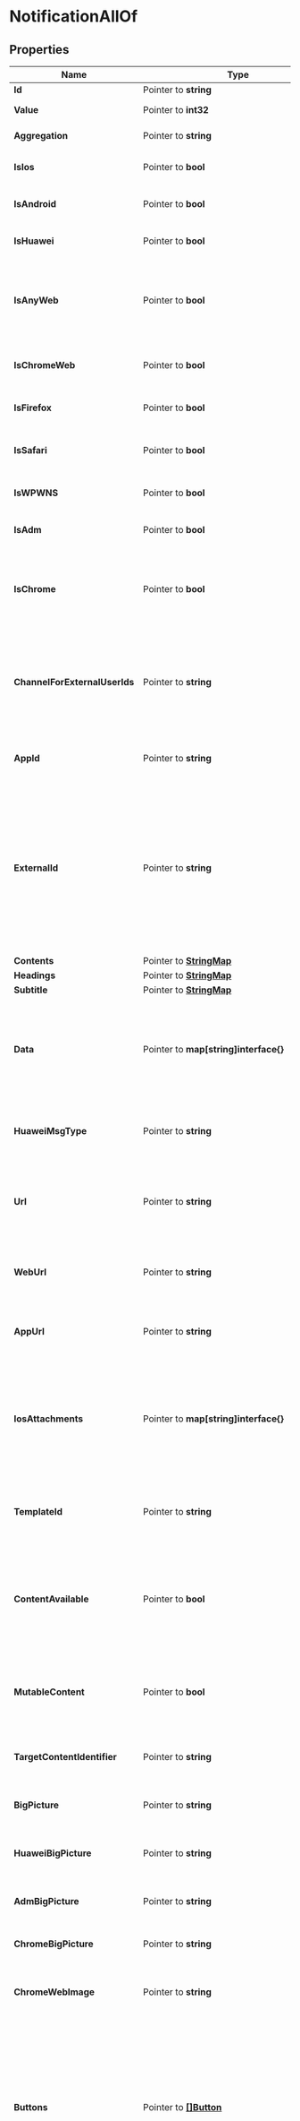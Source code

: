 # NotificationAllOf

## Properties

Name | Type | Description | Notes
------------ | ------------- | ------------- | -------------
**Id** | Pointer to **string** |  | [optional] 
**Value** | Pointer to **int32** |  | [optional] [readonly] 
**Aggregation** | Pointer to **string** |  | [optional] [readonly] 
**IsIos** | Pointer to **bool** | Indicates whether to send to all devices registered under your app&#39;s Apple iOS platform. | [optional] [default to true]
**IsAndroid** | Pointer to **bool** | Indicates whether to send to all devices registered under your app&#39;s Google Android platform. | [optional] 
**IsHuawei** | Pointer to **bool** | Indicates whether to send to all devices registered under your app&#39;s Huawei Android platform. | [optional] 
**IsAnyWeb** | Pointer to **bool** | Indicates whether to send to all subscribed web browser users, including Chrome, Firefox, and Safari. You may use this instead as a combined flag instead of separately enabling isChromeWeb, isFirefox, and isSafari, though the three options are equivalent to this one.  | [optional] 
**IsChromeWeb** | Pointer to **bool** | Indicates whether to send to all Google Chrome, Chrome on Android, and Mozilla Firefox users registered under your Chrome &amp; Firefox web push platform. | [optional] 
**IsFirefox** | Pointer to **bool** | Indicates whether to send to all Mozilla Firefox desktop users registered under your Firefox web push platform. | [optional] 
**IsSafari** | Pointer to **bool** | Does not support iOS Safari. Indicates whether to send to all Apple&#39;s Safari desktop users registered under your Safari web push platform. Read more iOS Safari | [optional] 
**IsWPWNS** | Pointer to **bool** | Indicates whether to send to all devices registered under your app&#39;s Windows platform. | [optional] 
**IsAdm** | Pointer to **bool** | Indicates whether to send to all devices registered under your app&#39;s Amazon Fire platform. | [optional] 
**IsChrome** | Pointer to **bool** | This flag is not used for web push Please see isChromeWeb for sending to web push users. This flag only applies to Google Chrome Apps &amp; Extensions. Indicates whether to send to all devices registered under your app&#39;s Google Chrome Apps &amp; Extension platform.  | [optional] 
**ChannelForExternalUserIds** | Pointer to **string** | Indicates if the message type when targeting with include_external_user_ids for cases where an email, sms, and/or push subscribers have the same external user id. Example: Use the string \&quot;push\&quot; to indicate you are sending a push notification or the string \&quot;email\&quot;for sending emails or \&quot;sms\&quot;for sending SMS.  | [optional] 
**AppId** | Pointer to **string** | Required: Your OneSignal Application ID, which can be found in Keys &amp; IDs. It is a UUID and looks similar to 8250eaf6-1a58-489e-b136-7c74a864b434.  | [optional] 
**ExternalId** | Pointer to **string** | Correlation and idempotency key. A request received with this parameter will first look for another notification with the same external_id. If one exists, a notification will not be sent, and result of the previous operation will instead be returned. Therefore, if you plan on using this feature, it&#39;s important to use a good source of randomness to generate the UUID passed here. This key is only idempotent for 30 days. After 30 days, the notification could be removed from our system and a notification with the same external_id will be sent again.   See Idempotent Notification Requests for more details writeOnly: true  | [optional] 
**Contents** | Pointer to [**StringMap**](StringMap.md) |  | [optional] 
**Headings** | Pointer to [**StringMap**](StringMap.md) |  | [optional] 
**Subtitle** | Pointer to [**StringMap**](StringMap.md) |  | [optional] 
**Data** | Pointer to **map[string]interface{}** | Channel: Push Notifications Platform: Huawei A custom map of data that is passed back to your app. Same as using Additional Data within the dashboard. Can use up to 2048 bytes of data. Example: {\&quot;abc\&quot;: 123, \&quot;foo\&quot;: \&quot;bar\&quot;, \&quot;event_performed\&quot;: true, \&quot;amount\&quot;: 12.1}  | [optional] 
**HuaweiMsgType** | Pointer to **string** | Channel: Push Notifications Platform: Huawei Use \&quot;data\&quot; or \&quot;message\&quot; depending on the type of notification you are sending. More details in Data &amp; Background Notifications.  | [optional] 
**Url** | Pointer to **string** | Channel: Push Notifications Platform: All The URL to open in the browser when a user clicks on the notification. Note: iOS needs https or updated NSAppTransportSecurity in plist This field supports inline substitutions. Omit if including web_url or app_url Example: https://onesignal.com  | [optional] 
**WebUrl** | Pointer to **string** | Channel: Push Notifications Platform: All Browsers Same as url but only sent to web push platforms. Including Chrome, Firefox, Safari, Opera, etc. Example: https://onesignal.com  | [optional] 
**AppUrl** | Pointer to **string** | Channel: Push Notifications Platform: All Browsers Same as url but only sent to web push platforms. Including iOS, Android, macOS, Windows, ChromeApps, etc. Example: https://onesignal.com  | [optional] 
**IosAttachments** | Pointer to **map[string]interface{}** | Channel: Push Notifications Platform: iOS 10+ Adds media attachments to notifications. Set as JSON object, key as a media id of your choice and the value as a valid local filename or URL. User must press and hold on the notification to view. Do not set mutable_content to download attachments. The OneSignal SDK does this automatically Example: {\&quot;id1\&quot;: \&quot;https://domain.com/image.jpg\&quot;}  | [optional] 
**TemplateId** | Pointer to **string** | Channel: Push Notifications Platform: All Use a template you setup on our dashboard. The template_id is the UUID found in the URL when viewing a template on our dashboard. Example: be4a8044-bbd6-11e4-a581-000c2940e62c  | [optional] 
**ContentAvailable** | Pointer to **bool** | Channel: Push Notifications Platform: iOS Sending true wakes your app from background to run custom native code (Apple interprets this as content-available&#x3D;1). Note: Not applicable if the app is in the \&quot;force-quit\&quot; state (i.e app was swiped away). Omit the contents field to prevent displaying a visible notification.  | [optional] 
**MutableContent** | Pointer to **bool** | Channel: Push Notifications Platform: iOS 10+ Always defaults to true and cannot be turned off. Allows tracking of notification receives and changing of the notification content in your app before it is displayed. Triggers didReceive(_:withContentHandler:) on your UNNotificationServiceExtension.  | [optional] 
**TargetContentIdentifier** | Pointer to **string** | Channel: Push Notifications Platform: iOS 13+ Use to target a specific experience in your App Clip, or to target your notification to a specific window in a multi-scene App.  | [optional] 
**BigPicture** | Pointer to **string** | Channel: Push Notifications Platform: Android Picture to display in the expanded view. Can be a drawable resource name or a URL.  | [optional] 
**HuaweiBigPicture** | Pointer to **string** | Channel: Push Notifications Platform: Huawei Picture to display in the expanded view. Can be a drawable resource name or a URL.  | [optional] 
**AdmBigPicture** | Pointer to **string** | Channel: Push Notifications Platform: Amazon Picture to display in the expanded view. Can be a drawable resource name or a URL.  | [optional] 
**ChromeBigPicture** | Pointer to **string** | Channel: Push Notifications Platform: ChromeApp Large picture to display below the notification text. Must be a local URL.  | [optional] 
**ChromeWebImage** | Pointer to **string** | Channel: Push Notifications Platform: Chrome 56+ Sets the web push notification&#39;s large image to be shown below the notification&#39;s title and text. Please see Web Push Notification Icons.  | [optional] 
**Buttons** | Pointer to [**[]Button**](Button.md) | Channel: Push Notifications Platform: iOS 8.0+, Android 4.1+, and derivatives like Amazon Buttons to add to the notification. Icon only works for Android. Buttons show in reverse order of array position i.e. Last item in array shows as first button on device. Example: [{\&quot;id\&quot;: \&quot;id2\&quot;, \&quot;text\&quot;: \&quot;second button\&quot;, \&quot;icon\&quot;: \&quot;ic_menu_share\&quot;}, {\&quot;id\&quot;: \&quot;id1\&quot;, \&quot;text\&quot;: \&quot;first button\&quot;, \&quot;icon\&quot;: \&quot;ic_menu_send\&quot;}]  | [optional] 
**WebButtons** | Pointer to [**[]Button**](Button.md) | Channel: Push Notifications Platform: Chrome 48+ Add action buttons to the notification. The id field is required. Example: [{\&quot;id\&quot;: \&quot;like-button\&quot;, \&quot;text\&quot;: \&quot;Like\&quot;, \&quot;icon\&quot;: \&quot;http://i.imgur.com/N8SN8ZS.png\&quot;, \&quot;url\&quot;: \&quot;https://yoursite.com\&quot;}, {\&quot;id\&quot;: \&quot;read-more-button\&quot;, \&quot;text\&quot;: \&quot;Read more\&quot;, \&quot;icon\&quot;: \&quot;http://i.imgur.com/MIxJp1L.png\&quot;, \&quot;url\&quot;: \&quot;https://yoursite.com\&quot;}]  | [optional] 
**IosCategory** | Pointer to **string** | Channel: Push Notifications Platform: iOS Category APS payload, use with registerUserNotificationSettings:categories in your Objective-C / Swift code. Example: calendar category which contains actions like accept and decline iOS 10+ This will trigger your UNNotificationContentExtension whose ID matches this category.  | [optional] 
**AndroidChannelId** | Pointer to **string** | Channel: Push Notifications Platform: Android The Android Oreo Notification Category to send the notification under. See the Category documentation on creating one and getting it&#39;s id.  | [optional] 
**HuaweiChannelId** | Pointer to **string** | Channel: Push Notifications Platform: Huawei The Android Oreo Notification Category to send the notification under. See the Category documentation on creating one and getting it&#39;s id.  | [optional] 
**ExistingAndroidChannelId** | Pointer to **string** | Channel: Push Notifications Platform: Android Use this if you have client side Android Oreo Channels you have already defined in your app with code.  | [optional] 
**HuaweiExistingChannelId** | Pointer to **string** | Channel: Push Notifications Platform: Huawei Use this if you have client side Android Oreo Channels you have already defined in your app with code.  | [optional] 
**AndroidBackgroundLayout** | Pointer to [**NotificationAllOfAndroidBackgroundLayout**](NotificationAllOfAndroidBackgroundLayout.md) |  | [optional] 
**SmallIcon** | Pointer to **string** | Channel: Push Notifications Platform: Android Icon shown in the status bar and on the top left of the notification. If not set a bell icon will be used or ic_stat_onesignal_default if you have set this resource name. See: How to create small icons  | [optional] 
**HuaweiSmallIcon** | Pointer to **string** | Channel: Push Notifications Platform: Huawei Icon shown in the status bar and on the top left of the notification. Use an Android resource path (E.g. /drawable/small_icon). Defaults to your app icon if not set.  | [optional] 
**LargeIcon** | Pointer to **string** | Channel: Push Notifications Platform: Android Can be a drawable resource name or a URL. See: How to create large icons  | [optional] 
**HuaweiLargeIcon** | Pointer to **string** | Channel: Push Notifications Platform: Huawei Can be a drawable resource name or a URL. See: How to create large icons  | [optional] 
**AdmSmallIcon** | Pointer to **string** | Channel: Push Notifications Platform: Amazon If not set a bell icon will be used or ic_stat_onesignal_default if you have set this resource name. See: How to create small icons  | [optional] 
**AdmLargeIcon** | Pointer to **string** | Channel: Push Notifications Platform: Amazon If blank the small_icon is used. Can be a drawable resource name or a URL. See: How to create large icons  | [optional] 
**ChromeWebIcon** | Pointer to **string** | Channel: Push Notifications Platform: Chrome Sets the web push notification&#39;s icon. An image URL linking to a valid image. Common image types are supported; GIF will not animate. We recommend 256x256 (at least 80x80) to display well on high DPI devices. Firefox will also use this icon, unless you specify firefox_icon.  | [optional] 
**ChromeWebBadge** | Pointer to **string** | Channel: Push Notifications Platform: Chrome Sets the web push notification icon for Android devices in the notification shade. Please see Web Push Notification Badge.  | [optional] 
**FirefoxIcon** | Pointer to **string** | Channel: Push Notifications Platform: Firefox Not recommended Few people need to set Firefox-specific icons. We recommend setting chrome_web_icon instead, which Firefox will also use. Sets the web push notification&#39;s icon for Firefox. An image URL linking to a valid image. Common image types are supported; GIF will not animate. We recommend 256x256 (at least 80x80) to display well on high DPI devices.  | [optional] 
**ChromeIcon** | Pointer to **string** | Channel: Push Notifications Platform: ChromeApp This flag is not used for web push For web push, please see chrome_web_icon instead. The local URL to an icon to use. If blank, the app icon will be used.  | [optional] 
**IosSound** | Pointer to **string** | Channel: Push Notifications Platform: iOS Sound file that is included in your app to play instead of the default device notification sound. Pass nil to disable vibration and sound for the notification. Example: \&quot;notification.wav\&quot;  | [optional] 
**AndroidSound** | Pointer to **string** | Channel: Push Notifications Platform: Android &amp;#9888;&amp;#65039;Deprecated, this field doesn&#39;t work on Android 8 (Oreo) and newer devices! Please use Notification Categories / Channels noted above instead to support ALL versions of Android. Sound file that is included in your app to play instead of the default device notification sound. Pass nil to disable sound for the notification. NOTE: Leave off file extension for Android. Example: \&quot;notification\&quot;  | [optional] 
**HuaweiSound** | Pointer to **string** | Channel: Push Notifications Platform: Huawei &amp;#9888;&amp;#65039;Deprecated, this field ONLY works on EMUI 5 (Android 7 based) and older devices. Please also set Notification Categories / Channels noted above to support EMUI 8 (Android 8 based) devices. Sound file that is included in your app to play instead of the default device notification sound. NOTE: Leave off file extension for and include the full path.  Example: \&quot;/res/raw/notification\&quot;  | [optional] 
**AdmSound** | Pointer to **string** | Channel: Push Notifications Platform: Amazon &amp;#9888;&amp;#65039;Deprecated, this field doesn&#39;t work on Android 8 (Oreo) and newer devices! Please use Notification Categories / Channels noted above instead to support ALL versions of Android. Sound file that is included in your app to play instead of the default device notification sound. Pass nil to disable sound for the notification. NOTE: Leave off file extension for Android. Example: \&quot;notification\&quot;  | [optional] 
**WpWnsSound** | Pointer to **string** | Channel: Push Notifications Platform: Windows Sound file that is included in your app to play instead of the default device notification sound. Example: \&quot;notification.wav\&quot;  | [optional] 
**AndroidLedColor** | Pointer to **string** | Channel: Push Notifications Platform: Android &amp;#9888;&amp;#65039;Deprecated, this field doesn&#39;t work on Android 8 (Oreo) and newer devices! Please use Notification Categories / Channels noted above instead to support ALL versions of Android. Sets the devices LED notification light if the device has one. ARGB Hex format. Example(Blue): \&quot;FF0000FF\&quot;  | [optional] 
**HuaweiLedColor** | Pointer to **string** | Channel: Push Notifications Platform: Huawei &amp;#9888;&amp;#65039;Deprecated, this field ONLY works on EMUI 5 (Android 7 based) and older devices. Please also set Notification Categories / Channels noted above to support EMUI 8 (Android 8 based) devices. Sets the devices LED notification light if the device has one. RGB Hex format. Example(Blue): \&quot;0000FF\&quot;  | [optional] 
**AndroidAccentColor** | Pointer to **string** | Channel: Push Notifications Platform: Android Sets the background color of the notification circle to the left of the notification text. Only applies to apps targeting Android API level 21+ on Android 5.0+ devices. Example(Red): \&quot;FFFF0000\&quot;  | [optional] 
**HuaweiAccentColor** | Pointer to **string** | Channel: Push Notifications Platform: Huawei Accent Color used on Action Buttons and Group overflow count. Uses RGB Hex value (E.g. #9900FF). Defaults to device&#39;s theme color if not set.  | [optional] 
**AndroidVisibility** | Pointer to **int32** | Channel: Push Notifications Platform: Android 5.0_ &amp;#9888;&amp;#65039;Deprecated, this field doesn&#39;t work on Android 8 (Oreo) and newer devices! Please use Notification Categories / Channels noted above instead to support ALL versions of Android. 1 &#x3D; Public (default) (Shows the full message on the lock screen unless the user has disabled all notifications from showing on the lock screen. Please consider the user and mark private if the contents are.) 0 &#x3D; Private (Hides message contents on lock screen if the user set \&quot;Hide sensitive notification content\&quot; in the system settings) -1 &#x3D; Secret (Notification does not show on the lock screen at all)  | [optional] 
**HuaweiVisibility** | Pointer to **int32** | Channel: Push Notifications Platform: Huawei &amp;#9888;&amp;#65039;Deprecated, this field ONLY works on EMUI 5 (Android 7 based) and older devices. Please also set Notification Categories / Channels noted above to support EMUI 8 (Android 8 based) devices. 1 &#x3D; Public (default) (Shows the full message on the lock screen unless the user has disabled all notifications from showing on the lock screen. Please consider the user and mark private if the contents are.) 0 &#x3D; Private (Hides message contents on lock screen if the user set \&quot;Hide sensitive notification content\&quot; in the system settings) -1 &#x3D; Secret (Notification does not show on the lock screen at all)  | [optional] 
**IosBadgeType** | Pointer to **string** | Channel: Push Notifications Platform: iOS Describes whether to set or increase/decrease your app&#39;s iOS badge count by the ios_badgeCount specified count. Can specify None, SetTo, or Increase. &#x60;None&#x60; leaves the count unaffected. &#x60;SetTo&#x60; directly sets the badge count to the number specified in ios_badgeCount. &#x60;Increase&#x60; adds the number specified in ios_badgeCount to the total. Use a negative number to decrease the badge count.  | [optional] 
**IosBadgeCount** | Pointer to **int32** | Channel: Push Notifications Platform: iOS Used with ios_badgeType, describes the value to set or amount to increase/decrease your app&#39;s iOS badge count by. You can use a negative number to decrease the badge count when used with an ios_badgeType of Increase.  | [optional] 
**CollapseId** | Pointer to **string** | Channel: Push Notifications Platform: iOS 10+, Android Only one notification with the same id will be shown on the device. Use the same id to update an existing notification instead of showing a new one. Limit of 64 characters.  | [optional] 
**WebPushTopic** | Pointer to **string** | Channel: Push Notifications Platform: All Browsers Display multiple notifications at once with different topics.  | [optional] 
**ApnsAlert** | Pointer to **map[string]interface{}** | Channel: Push Notifications Platform: iOS 10+ iOS can localize push notification messages on the client using special parameters such as loc-key. When using the Create Notification endpoint, you must include these parameters inside of a field called apns_alert. Please see Apple&#39;s guide on localizing push notifications to learn more.  | [optional] 
**SendAfter** | Pointer to **string** | Channel: All Schedule notification for future delivery. API defaults to UTC -1100 Examples: All examples are the exact same date &amp; time. \&quot;Thu Sep 24 2015 14:00:00 GMT-0700 (PDT)\&quot; \&quot;September 24th 2015, 2:00:00 pm UTC-07:00\&quot; \&quot;2015-09-24 14:00:00 GMT-0700\&quot; \&quot;Sept 24 2015 14:00:00 GMT-0700\&quot; \&quot;Thu Sep 24 2015 14:00:00 GMT-0700 (Pacific Daylight Time)\&quot; Note: SMS currently only supports send_after parameter.  | [optional] 
**DelayedOption** | Pointer to **string** | Channel: All Possible values are: timezone (Deliver at a specific time-of-day in each users own timezone) last-active Same as Intelligent Delivery . (Deliver at the same time of day as each user last used your app). If send_after is used, this takes effect after the send_after time has elapsed.  | [optional] 
**DeliveryTimeOfDay** | Pointer to **string** | Channel: All Use with delayed_option&#x3D;timezone. Examples: \&quot;9:00AM\&quot; \&quot;21:45\&quot; \&quot;9:45:30\&quot;  | [optional] 
**Ttl** | Pointer to **int32** | Channel: Push Notifications Platform: iOS, Android, Chrome, Firefox, Safari, ChromeWeb Time To Live - In seconds. The notification will be expired if the device does not come back online within this time. The default is 259,200 seconds (3 days). Max value to set is 2419200 seconds (28 days).  | [optional] 
**Priority** | Pointer to **int32** | Channel: Push Notifications Platform: Android, Chrome, ChromeWeb Delivery priority through the push server (example GCM/FCM). Pass 10 for high priority or any other integer for normal priority. Defaults to normal priority for Android and high for iOS. For Android 6.0+ devices setting priority to high will wake the device out of doze mode.  | [optional] 
**ApnsPushTypeOverride** | Pointer to **string** | Channel: Push Notifications Platform: iOS valid values: voip Set the value to voip for sending VoIP Notifications This field maps to the APNS header apns-push-type. Note: alert and background are automatically set by OneSignal  | [optional] 
**ThrottleRatePerMinute** | Pointer to **string** | Channel: All Apps with throttling enabled:   - the parameter value will be used to override the default application throttling value set from the dashboard settings.   - parameter value 0 indicates not to apply throttling to the notification.   - if the parameter is not passed then the default app throttling value will be applied to the notification. Apps with throttling disabled:   - this parameter can be used to throttle delivery for the notification even though throttling is not enabled at the application level. Refer to throttling for more details.  | [optional] 
**AndroidGroup** | Pointer to **string** | Channel: Push Notifications Platform: Android Notifications with the same group will be stacked together using Android&#39;s Notification Grouping feature.  | [optional] 
**AndroidGroupMessage** | Pointer to **string** | Channel: Push Notifications Platform: Android Note: This only works for Android 6 and older. Android 7+ allows full expansion of all message. Summary message to display when 2+ notifications are stacked together. Default is \&quot;# new messages\&quot;. Include $[notif_count] in your message and it will be replaced with the current number. Languages - The value of each key is the message that will be sent to users for that language. \&quot;en\&quot; (English) is required. The key of each hash is either a a 2 character language code or one of zh-Hans/zh-Hant for Simplified or Traditional Chinese. Read more: supported languages. Example: {\&quot;en\&quot;: \&quot;You have $[notif_count] new messages\&quot;}  | [optional] 
**AdmGroup** | Pointer to **string** | Channel: Push Notifications Platform: Amazon Notifications with the same group will be stacked together using Android&#39;s Notification Grouping feature.  | [optional] 
**AdmGroupMessage** | Pointer to **map[string]interface{}** | Channel: Push Notifications Platform: Amazon Summary message to display when 2+ notifications are stacked together. Default is \&quot;# new messages\&quot;. Include $[notif_count] in your message and it will be replaced with the current number. \&quot;en\&quot; (English) is required. The key of each hash is either a a 2 character language code or one of zh-Hans/zh-Hant for Simplified or Traditional Chinese. The value of each key is the message that will be sent to users for that language. Example: {\&quot;en\&quot;: \&quot;You have $[notif_count] new messages\&quot;}  | [optional] 
**ThreadId** | Pointer to **string** | Channel: Push Notifications Platform: iOS 12+ This parameter is supported in iOS 12 and above. It allows you to group related notifications together. If two notifications have the same thread-id, they will both be added to the same group.  | [optional] 
**SummaryArg** | Pointer to **string** | Channel: Push Notifications Platform: iOS 12+ When using thread_id to create grouped notifications in iOS 12+, you can also control the summary. For example, a grouped notification can say \&quot;12 more notifications from John Doe\&quot;. The summary_arg lets you set the name of the person/thing the notifications are coming from, and will show up as \&quot;X more notifications from summary_arg\&quot;  | [optional] 
**SummaryArgCount** | Pointer to **int32** | Channel: Push Notifications Platform: iOS 12+ When using thread_id, you can also control the count of the number of notifications in the group. For example, if the group already has 12 notifications, and you send a new notification with summary_arg_count &#x3D; 2, the new total will be 14 and the summary will be \&quot;14 more notifications from summary_arg\&quot;  | [optional] 
**EmailSubject** | Pointer to **string** | Channel: Email Required.  The subject of the email.  | [optional] 
**EmailBody** | Pointer to **string** | Channel: Email Required unless template_id is set. HTML suported The body of the email you wish to send. Typically, customers include their own HTML templates here. Must include [unsubscribe_url] in an &lt;a&gt; tag somewhere in the email. Note: any malformed HTML content will be sent to users. Please double-check your HTML is valid.  | [optional] 
**EmailFromName** | Pointer to **string** | Channel: Email The name the email is from. If not specified, will default to \&quot;from name\&quot; set in the OneSignal Dashboard Email Settings.  | [optional] 
**EmailFromAddress** | Pointer to **string** | Channel: Email The email address the email is from. If not specified, will default to \&quot;from email\&quot; set in the OneSignal Dashboard Email Settings.  | [optional] 
**SmsFrom** | Pointer to **string** | Channel: SMS Phone Number used to send SMS. Should be a registered Twilio phone number in E.164 format.  | [optional] 
**SmsMediaUrls** | Pointer to **[]string** | Channel: SMS URLs for the media files to be attached to the SMS content. Limit: 10 media urls with a total max. size of 5MBs.  | [optional] 

## Methods

### NewNotificationAllOf

`func NewNotificationAllOf() *NotificationAllOf`

NewNotificationAllOf instantiates a new NotificationAllOf object
This constructor will assign default values to properties that have it defined,
and makes sure properties required by API are set, but the set of arguments
will change when the set of required properties is changed

### NewNotificationAllOfWithDefaults

`func NewNotificationAllOfWithDefaults() *NotificationAllOf`

NewNotificationAllOfWithDefaults instantiates a new NotificationAllOf object
This constructor will only assign default values to properties that have it defined,
but it doesn't guarantee that properties required by API are set

### GetId

`func (o *NotificationAllOf) GetId() string`

GetId returns the Id field if non-nil, zero value otherwise.

### GetIdOk

`func (o *NotificationAllOf) GetIdOk() (*string, bool)`

GetIdOk returns a tuple with the Id field if it's non-nil, zero value otherwise
and a boolean to check if the value has been set.

### SetId

`func (o *NotificationAllOf) SetId(v string)`

SetId sets Id field to given value.

### HasId

`func (o *NotificationAllOf) HasId() bool`

HasId returns a boolean if a field has been set.

### GetValue

`func (o *NotificationAllOf) GetValue() int32`

GetValue returns the Value field if non-nil, zero value otherwise.

### GetValueOk

`func (o *NotificationAllOf) GetValueOk() (*int32, bool)`

GetValueOk returns a tuple with the Value field if it's non-nil, zero value otherwise
and a boolean to check if the value has been set.

### SetValue

`func (o *NotificationAllOf) SetValue(v int32)`

SetValue sets Value field to given value.

### HasValue

`func (o *NotificationAllOf) HasValue() bool`

HasValue returns a boolean if a field has been set.

### GetAggregation

`func (o *NotificationAllOf) GetAggregation() string`

GetAggregation returns the Aggregation field if non-nil, zero value otherwise.

### GetAggregationOk

`func (o *NotificationAllOf) GetAggregationOk() (*string, bool)`

GetAggregationOk returns a tuple with the Aggregation field if it's non-nil, zero value otherwise
and a boolean to check if the value has been set.

### SetAggregation

`func (o *NotificationAllOf) SetAggregation(v string)`

SetAggregation sets Aggregation field to given value.

### HasAggregation

`func (o *NotificationAllOf) HasAggregation() bool`

HasAggregation returns a boolean if a field has been set.

### GetIsIos

`func (o *NotificationAllOf) GetIsIos() bool`

GetIsIos returns the IsIos field if non-nil, zero value otherwise.

### GetIsIosOk

`func (o *NotificationAllOf) GetIsIosOk() (*bool, bool)`

GetIsIosOk returns a tuple with the IsIos field if it's non-nil, zero value otherwise
and a boolean to check if the value has been set.

### SetIsIos

`func (o *NotificationAllOf) SetIsIos(v bool)`

SetIsIos sets IsIos field to given value.

### HasIsIos

`func (o *NotificationAllOf) HasIsIos() bool`

HasIsIos returns a boolean if a field has been set.

### GetIsAndroid

`func (o *NotificationAllOf) GetIsAndroid() bool`

GetIsAndroid returns the IsAndroid field if non-nil, zero value otherwise.

### GetIsAndroidOk

`func (o *NotificationAllOf) GetIsAndroidOk() (*bool, bool)`

GetIsAndroidOk returns a tuple with the IsAndroid field if it's non-nil, zero value otherwise
and a boolean to check if the value has been set.

### SetIsAndroid

`func (o *NotificationAllOf) SetIsAndroid(v bool)`

SetIsAndroid sets IsAndroid field to given value.

### HasIsAndroid

`func (o *NotificationAllOf) HasIsAndroid() bool`

HasIsAndroid returns a boolean if a field has been set.

### GetIsHuawei

`func (o *NotificationAllOf) GetIsHuawei() bool`

GetIsHuawei returns the IsHuawei field if non-nil, zero value otherwise.

### GetIsHuaweiOk

`func (o *NotificationAllOf) GetIsHuaweiOk() (*bool, bool)`

GetIsHuaweiOk returns a tuple with the IsHuawei field if it's non-nil, zero value otherwise
and a boolean to check if the value has been set.

### SetIsHuawei

`func (o *NotificationAllOf) SetIsHuawei(v bool)`

SetIsHuawei sets IsHuawei field to given value.

### HasIsHuawei

`func (o *NotificationAllOf) HasIsHuawei() bool`

HasIsHuawei returns a boolean if a field has been set.

### GetIsAnyWeb

`func (o *NotificationAllOf) GetIsAnyWeb() bool`

GetIsAnyWeb returns the IsAnyWeb field if non-nil, zero value otherwise.

### GetIsAnyWebOk

`func (o *NotificationAllOf) GetIsAnyWebOk() (*bool, bool)`

GetIsAnyWebOk returns a tuple with the IsAnyWeb field if it's non-nil, zero value otherwise
and a boolean to check if the value has been set.

### SetIsAnyWeb

`func (o *NotificationAllOf) SetIsAnyWeb(v bool)`

SetIsAnyWeb sets IsAnyWeb field to given value.

### HasIsAnyWeb

`func (o *NotificationAllOf) HasIsAnyWeb() bool`

HasIsAnyWeb returns a boolean if a field has been set.

### GetIsChromeWeb

`func (o *NotificationAllOf) GetIsChromeWeb() bool`

GetIsChromeWeb returns the IsChromeWeb field if non-nil, zero value otherwise.

### GetIsChromeWebOk

`func (o *NotificationAllOf) GetIsChromeWebOk() (*bool, bool)`

GetIsChromeWebOk returns a tuple with the IsChromeWeb field if it's non-nil, zero value otherwise
and a boolean to check if the value has been set.

### SetIsChromeWeb

`func (o *NotificationAllOf) SetIsChromeWeb(v bool)`

SetIsChromeWeb sets IsChromeWeb field to given value.

### HasIsChromeWeb

`func (o *NotificationAllOf) HasIsChromeWeb() bool`

HasIsChromeWeb returns a boolean if a field has been set.

### GetIsFirefox

`func (o *NotificationAllOf) GetIsFirefox() bool`

GetIsFirefox returns the IsFirefox field if non-nil, zero value otherwise.

### GetIsFirefoxOk

`func (o *NotificationAllOf) GetIsFirefoxOk() (*bool, bool)`

GetIsFirefoxOk returns a tuple with the IsFirefox field if it's non-nil, zero value otherwise
and a boolean to check if the value has been set.

### SetIsFirefox

`func (o *NotificationAllOf) SetIsFirefox(v bool)`

SetIsFirefox sets IsFirefox field to given value.

### HasIsFirefox

`func (o *NotificationAllOf) HasIsFirefox() bool`

HasIsFirefox returns a boolean if a field has been set.

### GetIsSafari

`func (o *NotificationAllOf) GetIsSafari() bool`

GetIsSafari returns the IsSafari field if non-nil, zero value otherwise.

### GetIsSafariOk

`func (o *NotificationAllOf) GetIsSafariOk() (*bool, bool)`

GetIsSafariOk returns a tuple with the IsSafari field if it's non-nil, zero value otherwise
and a boolean to check if the value has been set.

### SetIsSafari

`func (o *NotificationAllOf) SetIsSafari(v bool)`

SetIsSafari sets IsSafari field to given value.

### HasIsSafari

`func (o *NotificationAllOf) HasIsSafari() bool`

HasIsSafari returns a boolean if a field has been set.

### GetIsWPWNS

`func (o *NotificationAllOf) GetIsWPWNS() bool`

GetIsWPWNS returns the IsWPWNS field if non-nil, zero value otherwise.

### GetIsWPWNSOk

`func (o *NotificationAllOf) GetIsWPWNSOk() (*bool, bool)`

GetIsWPWNSOk returns a tuple with the IsWPWNS field if it's non-nil, zero value otherwise
and a boolean to check if the value has been set.

### SetIsWPWNS

`func (o *NotificationAllOf) SetIsWPWNS(v bool)`

SetIsWPWNS sets IsWPWNS field to given value.

### HasIsWPWNS

`func (o *NotificationAllOf) HasIsWPWNS() bool`

HasIsWPWNS returns a boolean if a field has been set.

### GetIsAdm

`func (o *NotificationAllOf) GetIsAdm() bool`

GetIsAdm returns the IsAdm field if non-nil, zero value otherwise.

### GetIsAdmOk

`func (o *NotificationAllOf) GetIsAdmOk() (*bool, bool)`

GetIsAdmOk returns a tuple with the IsAdm field if it's non-nil, zero value otherwise
and a boolean to check if the value has been set.

### SetIsAdm

`func (o *NotificationAllOf) SetIsAdm(v bool)`

SetIsAdm sets IsAdm field to given value.

### HasIsAdm

`func (o *NotificationAllOf) HasIsAdm() bool`

HasIsAdm returns a boolean if a field has been set.

### GetIsChrome

`func (o *NotificationAllOf) GetIsChrome() bool`

GetIsChrome returns the IsChrome field if non-nil, zero value otherwise.

### GetIsChromeOk

`func (o *NotificationAllOf) GetIsChromeOk() (*bool, bool)`

GetIsChromeOk returns a tuple with the IsChrome field if it's non-nil, zero value otherwise
and a boolean to check if the value has been set.

### SetIsChrome

`func (o *NotificationAllOf) SetIsChrome(v bool)`

SetIsChrome sets IsChrome field to given value.

### HasIsChrome

`func (o *NotificationAllOf) HasIsChrome() bool`

HasIsChrome returns a boolean if a field has been set.

### GetChannelForExternalUserIds

`func (o *NotificationAllOf) GetChannelForExternalUserIds() string`

GetChannelForExternalUserIds returns the ChannelForExternalUserIds field if non-nil, zero value otherwise.

### GetChannelForExternalUserIdsOk

`func (o *NotificationAllOf) GetChannelForExternalUserIdsOk() (*string, bool)`

GetChannelForExternalUserIdsOk returns a tuple with the ChannelForExternalUserIds field if it's non-nil, zero value otherwise
and a boolean to check if the value has been set.

### SetChannelForExternalUserIds

`func (o *NotificationAllOf) SetChannelForExternalUserIds(v string)`

SetChannelForExternalUserIds sets ChannelForExternalUserIds field to given value.

### HasChannelForExternalUserIds

`func (o *NotificationAllOf) HasChannelForExternalUserIds() bool`

HasChannelForExternalUserIds returns a boolean if a field has been set.

### GetAppId

`func (o *NotificationAllOf) GetAppId() string`

GetAppId returns the AppId field if non-nil, zero value otherwise.

### GetAppIdOk

`func (o *NotificationAllOf) GetAppIdOk() (*string, bool)`

GetAppIdOk returns a tuple with the AppId field if it's non-nil, zero value otherwise
and a boolean to check if the value has been set.

### SetAppId

`func (o *NotificationAllOf) SetAppId(v string)`

SetAppId sets AppId field to given value.

### HasAppId

`func (o *NotificationAllOf) HasAppId() bool`

HasAppId returns a boolean if a field has been set.

### GetExternalId

`func (o *NotificationAllOf) GetExternalId() string`

GetExternalId returns the ExternalId field if non-nil, zero value otherwise.

### GetExternalIdOk

`func (o *NotificationAllOf) GetExternalIdOk() (*string, bool)`

GetExternalIdOk returns a tuple with the ExternalId field if it's non-nil, zero value otherwise
and a boolean to check if the value has been set.

### SetExternalId

`func (o *NotificationAllOf) SetExternalId(v string)`

SetExternalId sets ExternalId field to given value.

### HasExternalId

`func (o *NotificationAllOf) HasExternalId() bool`

HasExternalId returns a boolean if a field has been set.

### GetContents

`func (o *NotificationAllOf) GetContents() StringMap`

GetContents returns the Contents field if non-nil, zero value otherwise.

### GetContentsOk

`func (o *NotificationAllOf) GetContentsOk() (*StringMap, bool)`

GetContentsOk returns a tuple with the Contents field if it's non-nil, zero value otherwise
and a boolean to check if the value has been set.

### SetContents

`func (o *NotificationAllOf) SetContents(v StringMap)`

SetContents sets Contents field to given value.

### HasContents

`func (o *NotificationAllOf) HasContents() bool`

HasContents returns a boolean if a field has been set.

### SetContentsNil

`func (o *NotificationAllOf) SetContentsNil(b bool)`

 SetContentsNil sets the value for Contents to be an explicit nil

### UnsetContents
`func (o *NotificationAllOf) UnsetContents()`

UnsetContents ensures that no value is present for Contents, not even an explicit nil
### GetHeadings

`func (o *NotificationAllOf) GetHeadings() StringMap`

GetHeadings returns the Headings field if non-nil, zero value otherwise.

### GetHeadingsOk

`func (o *NotificationAllOf) GetHeadingsOk() (*StringMap, bool)`

GetHeadingsOk returns a tuple with the Headings field if it's non-nil, zero value otherwise
and a boolean to check if the value has been set.

### SetHeadings

`func (o *NotificationAllOf) SetHeadings(v StringMap)`

SetHeadings sets Headings field to given value.

### HasHeadings

`func (o *NotificationAllOf) HasHeadings() bool`

HasHeadings returns a boolean if a field has been set.

### SetHeadingsNil

`func (o *NotificationAllOf) SetHeadingsNil(b bool)`

 SetHeadingsNil sets the value for Headings to be an explicit nil

### UnsetHeadings
`func (o *NotificationAllOf) UnsetHeadings()`

UnsetHeadings ensures that no value is present for Headings, not even an explicit nil
### GetSubtitle

`func (o *NotificationAllOf) GetSubtitle() StringMap`

GetSubtitle returns the Subtitle field if non-nil, zero value otherwise.

### GetSubtitleOk

`func (o *NotificationAllOf) GetSubtitleOk() (*StringMap, bool)`

GetSubtitleOk returns a tuple with the Subtitle field if it's non-nil, zero value otherwise
and a boolean to check if the value has been set.

### SetSubtitle

`func (o *NotificationAllOf) SetSubtitle(v StringMap)`

SetSubtitle sets Subtitle field to given value.

### HasSubtitle

`func (o *NotificationAllOf) HasSubtitle() bool`

HasSubtitle returns a boolean if a field has been set.

### SetSubtitleNil

`func (o *NotificationAllOf) SetSubtitleNil(b bool)`

 SetSubtitleNil sets the value for Subtitle to be an explicit nil

### UnsetSubtitle
`func (o *NotificationAllOf) UnsetSubtitle()`

UnsetSubtitle ensures that no value is present for Subtitle, not even an explicit nil
### GetData

`func (o *NotificationAllOf) GetData() map[string]interface{}`

GetData returns the Data field if non-nil, zero value otherwise.

### GetDataOk

`func (o *NotificationAllOf) GetDataOk() (*map[string]interface{}, bool)`

GetDataOk returns a tuple with the Data field if it's non-nil, zero value otherwise
and a boolean to check if the value has been set.

### SetData

`func (o *NotificationAllOf) SetData(v map[string]interface{})`

SetData sets Data field to given value.

### HasData

`func (o *NotificationAllOf) HasData() bool`

HasData returns a boolean if a field has been set.

### GetHuaweiMsgType

`func (o *NotificationAllOf) GetHuaweiMsgType() string`

GetHuaweiMsgType returns the HuaweiMsgType field if non-nil, zero value otherwise.

### GetHuaweiMsgTypeOk

`func (o *NotificationAllOf) GetHuaweiMsgTypeOk() (*string, bool)`

GetHuaweiMsgTypeOk returns a tuple with the HuaweiMsgType field if it's non-nil, zero value otherwise
and a boolean to check if the value has been set.

### SetHuaweiMsgType

`func (o *NotificationAllOf) SetHuaweiMsgType(v string)`

SetHuaweiMsgType sets HuaweiMsgType field to given value.

### HasHuaweiMsgType

`func (o *NotificationAllOf) HasHuaweiMsgType() bool`

HasHuaweiMsgType returns a boolean if a field has been set.

### GetUrl

`func (o *NotificationAllOf) GetUrl() string`

GetUrl returns the Url field if non-nil, zero value otherwise.

### GetUrlOk

`func (o *NotificationAllOf) GetUrlOk() (*string, bool)`

GetUrlOk returns a tuple with the Url field if it's non-nil, zero value otherwise
and a boolean to check if the value has been set.

### SetUrl

`func (o *NotificationAllOf) SetUrl(v string)`

SetUrl sets Url field to given value.

### HasUrl

`func (o *NotificationAllOf) HasUrl() bool`

HasUrl returns a boolean if a field has been set.

### GetWebUrl

`func (o *NotificationAllOf) GetWebUrl() string`

GetWebUrl returns the WebUrl field if non-nil, zero value otherwise.

### GetWebUrlOk

`func (o *NotificationAllOf) GetWebUrlOk() (*string, bool)`

GetWebUrlOk returns a tuple with the WebUrl field if it's non-nil, zero value otherwise
and a boolean to check if the value has been set.

### SetWebUrl

`func (o *NotificationAllOf) SetWebUrl(v string)`

SetWebUrl sets WebUrl field to given value.

### HasWebUrl

`func (o *NotificationAllOf) HasWebUrl() bool`

HasWebUrl returns a boolean if a field has been set.

### GetAppUrl

`func (o *NotificationAllOf) GetAppUrl() string`

GetAppUrl returns the AppUrl field if non-nil, zero value otherwise.

### GetAppUrlOk

`func (o *NotificationAllOf) GetAppUrlOk() (*string, bool)`

GetAppUrlOk returns a tuple with the AppUrl field if it's non-nil, zero value otherwise
and a boolean to check if the value has been set.

### SetAppUrl

`func (o *NotificationAllOf) SetAppUrl(v string)`

SetAppUrl sets AppUrl field to given value.

### HasAppUrl

`func (o *NotificationAllOf) HasAppUrl() bool`

HasAppUrl returns a boolean if a field has been set.

### GetIosAttachments

`func (o *NotificationAllOf) GetIosAttachments() map[string]interface{}`

GetIosAttachments returns the IosAttachments field if non-nil, zero value otherwise.

### GetIosAttachmentsOk

`func (o *NotificationAllOf) GetIosAttachmentsOk() (*map[string]interface{}, bool)`

GetIosAttachmentsOk returns a tuple with the IosAttachments field if it's non-nil, zero value otherwise
and a boolean to check if the value has been set.

### SetIosAttachments

`func (o *NotificationAllOf) SetIosAttachments(v map[string]interface{})`

SetIosAttachments sets IosAttachments field to given value.

### HasIosAttachments

`func (o *NotificationAllOf) HasIosAttachments() bool`

HasIosAttachments returns a boolean if a field has been set.

### GetTemplateId

`func (o *NotificationAllOf) GetTemplateId() string`

GetTemplateId returns the TemplateId field if non-nil, zero value otherwise.

### GetTemplateIdOk

`func (o *NotificationAllOf) GetTemplateIdOk() (*string, bool)`

GetTemplateIdOk returns a tuple with the TemplateId field if it's non-nil, zero value otherwise
and a boolean to check if the value has been set.

### SetTemplateId

`func (o *NotificationAllOf) SetTemplateId(v string)`

SetTemplateId sets TemplateId field to given value.

### HasTemplateId

`func (o *NotificationAllOf) HasTemplateId() bool`

HasTemplateId returns a boolean if a field has been set.

### GetContentAvailable

`func (o *NotificationAllOf) GetContentAvailable() bool`

GetContentAvailable returns the ContentAvailable field if non-nil, zero value otherwise.

### GetContentAvailableOk

`func (o *NotificationAllOf) GetContentAvailableOk() (*bool, bool)`

GetContentAvailableOk returns a tuple with the ContentAvailable field if it's non-nil, zero value otherwise
and a boolean to check if the value has been set.

### SetContentAvailable

`func (o *NotificationAllOf) SetContentAvailable(v bool)`

SetContentAvailable sets ContentAvailable field to given value.

### HasContentAvailable

`func (o *NotificationAllOf) HasContentAvailable() bool`

HasContentAvailable returns a boolean if a field has been set.

### GetMutableContent

`func (o *NotificationAllOf) GetMutableContent() bool`

GetMutableContent returns the MutableContent field if non-nil, zero value otherwise.

### GetMutableContentOk

`func (o *NotificationAllOf) GetMutableContentOk() (*bool, bool)`

GetMutableContentOk returns a tuple with the MutableContent field if it's non-nil, zero value otherwise
and a boolean to check if the value has been set.

### SetMutableContent

`func (o *NotificationAllOf) SetMutableContent(v bool)`

SetMutableContent sets MutableContent field to given value.

### HasMutableContent

`func (o *NotificationAllOf) HasMutableContent() bool`

HasMutableContent returns a boolean if a field has been set.

### GetTargetContentIdentifier

`func (o *NotificationAllOf) GetTargetContentIdentifier() string`

GetTargetContentIdentifier returns the TargetContentIdentifier field if non-nil, zero value otherwise.

### GetTargetContentIdentifierOk

`func (o *NotificationAllOf) GetTargetContentIdentifierOk() (*string, bool)`

GetTargetContentIdentifierOk returns a tuple with the TargetContentIdentifier field if it's non-nil, zero value otherwise
and a boolean to check if the value has been set.

### SetTargetContentIdentifier

`func (o *NotificationAllOf) SetTargetContentIdentifier(v string)`

SetTargetContentIdentifier sets TargetContentIdentifier field to given value.

### HasTargetContentIdentifier

`func (o *NotificationAllOf) HasTargetContentIdentifier() bool`

HasTargetContentIdentifier returns a boolean if a field has been set.

### GetBigPicture

`func (o *NotificationAllOf) GetBigPicture() string`

GetBigPicture returns the BigPicture field if non-nil, zero value otherwise.

### GetBigPictureOk

`func (o *NotificationAllOf) GetBigPictureOk() (*string, bool)`

GetBigPictureOk returns a tuple with the BigPicture field if it's non-nil, zero value otherwise
and a boolean to check if the value has been set.

### SetBigPicture

`func (o *NotificationAllOf) SetBigPicture(v string)`

SetBigPicture sets BigPicture field to given value.

### HasBigPicture

`func (o *NotificationAllOf) HasBigPicture() bool`

HasBigPicture returns a boolean if a field has been set.

### GetHuaweiBigPicture

`func (o *NotificationAllOf) GetHuaweiBigPicture() string`

GetHuaweiBigPicture returns the HuaweiBigPicture field if non-nil, zero value otherwise.

### GetHuaweiBigPictureOk

`func (o *NotificationAllOf) GetHuaweiBigPictureOk() (*string, bool)`

GetHuaweiBigPictureOk returns a tuple with the HuaweiBigPicture field if it's non-nil, zero value otherwise
and a boolean to check if the value has been set.

### SetHuaweiBigPicture

`func (o *NotificationAllOf) SetHuaweiBigPicture(v string)`

SetHuaweiBigPicture sets HuaweiBigPicture field to given value.

### HasHuaweiBigPicture

`func (o *NotificationAllOf) HasHuaweiBigPicture() bool`

HasHuaweiBigPicture returns a boolean if a field has been set.

### GetAdmBigPicture

`func (o *NotificationAllOf) GetAdmBigPicture() string`

GetAdmBigPicture returns the AdmBigPicture field if non-nil, zero value otherwise.

### GetAdmBigPictureOk

`func (o *NotificationAllOf) GetAdmBigPictureOk() (*string, bool)`

GetAdmBigPictureOk returns a tuple with the AdmBigPicture field if it's non-nil, zero value otherwise
and a boolean to check if the value has been set.

### SetAdmBigPicture

`func (o *NotificationAllOf) SetAdmBigPicture(v string)`

SetAdmBigPicture sets AdmBigPicture field to given value.

### HasAdmBigPicture

`func (o *NotificationAllOf) HasAdmBigPicture() bool`

HasAdmBigPicture returns a boolean if a field has been set.

### GetChromeBigPicture

`func (o *NotificationAllOf) GetChromeBigPicture() string`

GetChromeBigPicture returns the ChromeBigPicture field if non-nil, zero value otherwise.

### GetChromeBigPictureOk

`func (o *NotificationAllOf) GetChromeBigPictureOk() (*string, bool)`

GetChromeBigPictureOk returns a tuple with the ChromeBigPicture field if it's non-nil, zero value otherwise
and a boolean to check if the value has been set.

### SetChromeBigPicture

`func (o *NotificationAllOf) SetChromeBigPicture(v string)`

SetChromeBigPicture sets ChromeBigPicture field to given value.

### HasChromeBigPicture

`func (o *NotificationAllOf) HasChromeBigPicture() bool`

HasChromeBigPicture returns a boolean if a field has been set.

### GetChromeWebImage

`func (o *NotificationAllOf) GetChromeWebImage() string`

GetChromeWebImage returns the ChromeWebImage field if non-nil, zero value otherwise.

### GetChromeWebImageOk

`func (o *NotificationAllOf) GetChromeWebImageOk() (*string, bool)`

GetChromeWebImageOk returns a tuple with the ChromeWebImage field if it's non-nil, zero value otherwise
and a boolean to check if the value has been set.

### SetChromeWebImage

`func (o *NotificationAllOf) SetChromeWebImage(v string)`

SetChromeWebImage sets ChromeWebImage field to given value.

### HasChromeWebImage

`func (o *NotificationAllOf) HasChromeWebImage() bool`

HasChromeWebImage returns a boolean if a field has been set.

### GetButtons

`func (o *NotificationAllOf) GetButtons() []Button`

GetButtons returns the Buttons field if non-nil, zero value otherwise.

### GetButtonsOk

`func (o *NotificationAllOf) GetButtonsOk() (*[]Button, bool)`

GetButtonsOk returns a tuple with the Buttons field if it's non-nil, zero value otherwise
and a boolean to check if the value has been set.

### SetButtons

`func (o *NotificationAllOf) SetButtons(v []Button)`

SetButtons sets Buttons field to given value.

### HasButtons

`func (o *NotificationAllOf) HasButtons() bool`

HasButtons returns a boolean if a field has been set.

### GetWebButtons

`func (o *NotificationAllOf) GetWebButtons() []Button`

GetWebButtons returns the WebButtons field if non-nil, zero value otherwise.

### GetWebButtonsOk

`func (o *NotificationAllOf) GetWebButtonsOk() (*[]Button, bool)`

GetWebButtonsOk returns a tuple with the WebButtons field if it's non-nil, zero value otherwise
and a boolean to check if the value has been set.

### SetWebButtons

`func (o *NotificationAllOf) SetWebButtons(v []Button)`

SetWebButtons sets WebButtons field to given value.

### HasWebButtons

`func (o *NotificationAllOf) HasWebButtons() bool`

HasWebButtons returns a boolean if a field has been set.

### GetIosCategory

`func (o *NotificationAllOf) GetIosCategory() string`

GetIosCategory returns the IosCategory field if non-nil, zero value otherwise.

### GetIosCategoryOk

`func (o *NotificationAllOf) GetIosCategoryOk() (*string, bool)`

GetIosCategoryOk returns a tuple with the IosCategory field if it's non-nil, zero value otherwise
and a boolean to check if the value has been set.

### SetIosCategory

`func (o *NotificationAllOf) SetIosCategory(v string)`

SetIosCategory sets IosCategory field to given value.

### HasIosCategory

`func (o *NotificationAllOf) HasIosCategory() bool`

HasIosCategory returns a boolean if a field has been set.

### GetAndroidChannelId

`func (o *NotificationAllOf) GetAndroidChannelId() string`

GetAndroidChannelId returns the AndroidChannelId field if non-nil, zero value otherwise.

### GetAndroidChannelIdOk

`func (o *NotificationAllOf) GetAndroidChannelIdOk() (*string, bool)`

GetAndroidChannelIdOk returns a tuple with the AndroidChannelId field if it's non-nil, zero value otherwise
and a boolean to check if the value has been set.

### SetAndroidChannelId

`func (o *NotificationAllOf) SetAndroidChannelId(v string)`

SetAndroidChannelId sets AndroidChannelId field to given value.

### HasAndroidChannelId

`func (o *NotificationAllOf) HasAndroidChannelId() bool`

HasAndroidChannelId returns a boolean if a field has been set.

### GetHuaweiChannelId

`func (o *NotificationAllOf) GetHuaweiChannelId() string`

GetHuaweiChannelId returns the HuaweiChannelId field if non-nil, zero value otherwise.

### GetHuaweiChannelIdOk

`func (o *NotificationAllOf) GetHuaweiChannelIdOk() (*string, bool)`

GetHuaweiChannelIdOk returns a tuple with the HuaweiChannelId field if it's non-nil, zero value otherwise
and a boolean to check if the value has been set.

### SetHuaweiChannelId

`func (o *NotificationAllOf) SetHuaweiChannelId(v string)`

SetHuaweiChannelId sets HuaweiChannelId field to given value.

### HasHuaweiChannelId

`func (o *NotificationAllOf) HasHuaweiChannelId() bool`

HasHuaweiChannelId returns a boolean if a field has been set.

### GetExistingAndroidChannelId

`func (o *NotificationAllOf) GetExistingAndroidChannelId() string`

GetExistingAndroidChannelId returns the ExistingAndroidChannelId field if non-nil, zero value otherwise.

### GetExistingAndroidChannelIdOk

`func (o *NotificationAllOf) GetExistingAndroidChannelIdOk() (*string, bool)`

GetExistingAndroidChannelIdOk returns a tuple with the ExistingAndroidChannelId field if it's non-nil, zero value otherwise
and a boolean to check if the value has been set.

### SetExistingAndroidChannelId

`func (o *NotificationAllOf) SetExistingAndroidChannelId(v string)`

SetExistingAndroidChannelId sets ExistingAndroidChannelId field to given value.

### HasExistingAndroidChannelId

`func (o *NotificationAllOf) HasExistingAndroidChannelId() bool`

HasExistingAndroidChannelId returns a boolean if a field has been set.

### GetHuaweiExistingChannelId

`func (o *NotificationAllOf) GetHuaweiExistingChannelId() string`

GetHuaweiExistingChannelId returns the HuaweiExistingChannelId field if non-nil, zero value otherwise.

### GetHuaweiExistingChannelIdOk

`func (o *NotificationAllOf) GetHuaweiExistingChannelIdOk() (*string, bool)`

GetHuaweiExistingChannelIdOk returns a tuple with the HuaweiExistingChannelId field if it's non-nil, zero value otherwise
and a boolean to check if the value has been set.

### SetHuaweiExistingChannelId

`func (o *NotificationAllOf) SetHuaweiExistingChannelId(v string)`

SetHuaweiExistingChannelId sets HuaweiExistingChannelId field to given value.

### HasHuaweiExistingChannelId

`func (o *NotificationAllOf) HasHuaweiExistingChannelId() bool`

HasHuaweiExistingChannelId returns a boolean if a field has been set.

### GetAndroidBackgroundLayout

`func (o *NotificationAllOf) GetAndroidBackgroundLayout() NotificationAllOfAndroidBackgroundLayout`

GetAndroidBackgroundLayout returns the AndroidBackgroundLayout field if non-nil, zero value otherwise.

### GetAndroidBackgroundLayoutOk

`func (o *NotificationAllOf) GetAndroidBackgroundLayoutOk() (*NotificationAllOfAndroidBackgroundLayout, bool)`

GetAndroidBackgroundLayoutOk returns a tuple with the AndroidBackgroundLayout field if it's non-nil, zero value otherwise
and a boolean to check if the value has been set.

### SetAndroidBackgroundLayout

`func (o *NotificationAllOf) SetAndroidBackgroundLayout(v NotificationAllOfAndroidBackgroundLayout)`

SetAndroidBackgroundLayout sets AndroidBackgroundLayout field to given value.

### HasAndroidBackgroundLayout

`func (o *NotificationAllOf) HasAndroidBackgroundLayout() bool`

HasAndroidBackgroundLayout returns a boolean if a field has been set.

### GetSmallIcon

`func (o *NotificationAllOf) GetSmallIcon() string`

GetSmallIcon returns the SmallIcon field if non-nil, zero value otherwise.

### GetSmallIconOk

`func (o *NotificationAllOf) GetSmallIconOk() (*string, bool)`

GetSmallIconOk returns a tuple with the SmallIcon field if it's non-nil, zero value otherwise
and a boolean to check if the value has been set.

### SetSmallIcon

`func (o *NotificationAllOf) SetSmallIcon(v string)`

SetSmallIcon sets SmallIcon field to given value.

### HasSmallIcon

`func (o *NotificationAllOf) HasSmallIcon() bool`

HasSmallIcon returns a boolean if a field has been set.

### GetHuaweiSmallIcon

`func (o *NotificationAllOf) GetHuaweiSmallIcon() string`

GetHuaweiSmallIcon returns the HuaweiSmallIcon field if non-nil, zero value otherwise.

### GetHuaweiSmallIconOk

`func (o *NotificationAllOf) GetHuaweiSmallIconOk() (*string, bool)`

GetHuaweiSmallIconOk returns a tuple with the HuaweiSmallIcon field if it's non-nil, zero value otherwise
and a boolean to check if the value has been set.

### SetHuaweiSmallIcon

`func (o *NotificationAllOf) SetHuaweiSmallIcon(v string)`

SetHuaweiSmallIcon sets HuaweiSmallIcon field to given value.

### HasHuaweiSmallIcon

`func (o *NotificationAllOf) HasHuaweiSmallIcon() bool`

HasHuaweiSmallIcon returns a boolean if a field has been set.

### GetLargeIcon

`func (o *NotificationAllOf) GetLargeIcon() string`

GetLargeIcon returns the LargeIcon field if non-nil, zero value otherwise.

### GetLargeIconOk

`func (o *NotificationAllOf) GetLargeIconOk() (*string, bool)`

GetLargeIconOk returns a tuple with the LargeIcon field if it's non-nil, zero value otherwise
and a boolean to check if the value has been set.

### SetLargeIcon

`func (o *NotificationAllOf) SetLargeIcon(v string)`

SetLargeIcon sets LargeIcon field to given value.

### HasLargeIcon

`func (o *NotificationAllOf) HasLargeIcon() bool`

HasLargeIcon returns a boolean if a field has been set.

### GetHuaweiLargeIcon

`func (o *NotificationAllOf) GetHuaweiLargeIcon() string`

GetHuaweiLargeIcon returns the HuaweiLargeIcon field if non-nil, zero value otherwise.

### GetHuaweiLargeIconOk

`func (o *NotificationAllOf) GetHuaweiLargeIconOk() (*string, bool)`

GetHuaweiLargeIconOk returns a tuple with the HuaweiLargeIcon field if it's non-nil, zero value otherwise
and a boolean to check if the value has been set.

### SetHuaweiLargeIcon

`func (o *NotificationAllOf) SetHuaweiLargeIcon(v string)`

SetHuaweiLargeIcon sets HuaweiLargeIcon field to given value.

### HasHuaweiLargeIcon

`func (o *NotificationAllOf) HasHuaweiLargeIcon() bool`

HasHuaweiLargeIcon returns a boolean if a field has been set.

### GetAdmSmallIcon

`func (o *NotificationAllOf) GetAdmSmallIcon() string`

GetAdmSmallIcon returns the AdmSmallIcon field if non-nil, zero value otherwise.

### GetAdmSmallIconOk

`func (o *NotificationAllOf) GetAdmSmallIconOk() (*string, bool)`

GetAdmSmallIconOk returns a tuple with the AdmSmallIcon field if it's non-nil, zero value otherwise
and a boolean to check if the value has been set.

### SetAdmSmallIcon

`func (o *NotificationAllOf) SetAdmSmallIcon(v string)`

SetAdmSmallIcon sets AdmSmallIcon field to given value.

### HasAdmSmallIcon

`func (o *NotificationAllOf) HasAdmSmallIcon() bool`

HasAdmSmallIcon returns a boolean if a field has been set.

### GetAdmLargeIcon

`func (o *NotificationAllOf) GetAdmLargeIcon() string`

GetAdmLargeIcon returns the AdmLargeIcon field if non-nil, zero value otherwise.

### GetAdmLargeIconOk

`func (o *NotificationAllOf) GetAdmLargeIconOk() (*string, bool)`

GetAdmLargeIconOk returns a tuple with the AdmLargeIcon field if it's non-nil, zero value otherwise
and a boolean to check if the value has been set.

### SetAdmLargeIcon

`func (o *NotificationAllOf) SetAdmLargeIcon(v string)`

SetAdmLargeIcon sets AdmLargeIcon field to given value.

### HasAdmLargeIcon

`func (o *NotificationAllOf) HasAdmLargeIcon() bool`

HasAdmLargeIcon returns a boolean if a field has been set.

### GetChromeWebIcon

`func (o *NotificationAllOf) GetChromeWebIcon() string`

GetChromeWebIcon returns the ChromeWebIcon field if non-nil, zero value otherwise.

### GetChromeWebIconOk

`func (o *NotificationAllOf) GetChromeWebIconOk() (*string, bool)`

GetChromeWebIconOk returns a tuple with the ChromeWebIcon field if it's non-nil, zero value otherwise
and a boolean to check if the value has been set.

### SetChromeWebIcon

`func (o *NotificationAllOf) SetChromeWebIcon(v string)`

SetChromeWebIcon sets ChromeWebIcon field to given value.

### HasChromeWebIcon

`func (o *NotificationAllOf) HasChromeWebIcon() bool`

HasChromeWebIcon returns a boolean if a field has been set.

### GetChromeWebBadge

`func (o *NotificationAllOf) GetChromeWebBadge() string`

GetChromeWebBadge returns the ChromeWebBadge field if non-nil, zero value otherwise.

### GetChromeWebBadgeOk

`func (o *NotificationAllOf) GetChromeWebBadgeOk() (*string, bool)`

GetChromeWebBadgeOk returns a tuple with the ChromeWebBadge field if it's non-nil, zero value otherwise
and a boolean to check if the value has been set.

### SetChromeWebBadge

`func (o *NotificationAllOf) SetChromeWebBadge(v string)`

SetChromeWebBadge sets ChromeWebBadge field to given value.

### HasChromeWebBadge

`func (o *NotificationAllOf) HasChromeWebBadge() bool`

HasChromeWebBadge returns a boolean if a field has been set.

### GetFirefoxIcon

`func (o *NotificationAllOf) GetFirefoxIcon() string`

GetFirefoxIcon returns the FirefoxIcon field if non-nil, zero value otherwise.

### GetFirefoxIconOk

`func (o *NotificationAllOf) GetFirefoxIconOk() (*string, bool)`

GetFirefoxIconOk returns a tuple with the FirefoxIcon field if it's non-nil, zero value otherwise
and a boolean to check if the value has been set.

### SetFirefoxIcon

`func (o *NotificationAllOf) SetFirefoxIcon(v string)`

SetFirefoxIcon sets FirefoxIcon field to given value.

### HasFirefoxIcon

`func (o *NotificationAllOf) HasFirefoxIcon() bool`

HasFirefoxIcon returns a boolean if a field has been set.

### GetChromeIcon

`func (o *NotificationAllOf) GetChromeIcon() string`

GetChromeIcon returns the ChromeIcon field if non-nil, zero value otherwise.

### GetChromeIconOk

`func (o *NotificationAllOf) GetChromeIconOk() (*string, bool)`

GetChromeIconOk returns a tuple with the ChromeIcon field if it's non-nil, zero value otherwise
and a boolean to check if the value has been set.

### SetChromeIcon

`func (o *NotificationAllOf) SetChromeIcon(v string)`

SetChromeIcon sets ChromeIcon field to given value.

### HasChromeIcon

`func (o *NotificationAllOf) HasChromeIcon() bool`

HasChromeIcon returns a boolean if a field has been set.

### GetIosSound

`func (o *NotificationAllOf) GetIosSound() string`

GetIosSound returns the IosSound field if non-nil, zero value otherwise.

### GetIosSoundOk

`func (o *NotificationAllOf) GetIosSoundOk() (*string, bool)`

GetIosSoundOk returns a tuple with the IosSound field if it's non-nil, zero value otherwise
and a boolean to check if the value has been set.

### SetIosSound

`func (o *NotificationAllOf) SetIosSound(v string)`

SetIosSound sets IosSound field to given value.

### HasIosSound

`func (o *NotificationAllOf) HasIosSound() bool`

HasIosSound returns a boolean if a field has been set.

### GetAndroidSound

`func (o *NotificationAllOf) GetAndroidSound() string`

GetAndroidSound returns the AndroidSound field if non-nil, zero value otherwise.

### GetAndroidSoundOk

`func (o *NotificationAllOf) GetAndroidSoundOk() (*string, bool)`

GetAndroidSoundOk returns a tuple with the AndroidSound field if it's non-nil, zero value otherwise
and a boolean to check if the value has been set.

### SetAndroidSound

`func (o *NotificationAllOf) SetAndroidSound(v string)`

SetAndroidSound sets AndroidSound field to given value.

### HasAndroidSound

`func (o *NotificationAllOf) HasAndroidSound() bool`

HasAndroidSound returns a boolean if a field has been set.

### GetHuaweiSound

`func (o *NotificationAllOf) GetHuaweiSound() string`

GetHuaweiSound returns the HuaweiSound field if non-nil, zero value otherwise.

### GetHuaweiSoundOk

`func (o *NotificationAllOf) GetHuaweiSoundOk() (*string, bool)`

GetHuaweiSoundOk returns a tuple with the HuaweiSound field if it's non-nil, zero value otherwise
and a boolean to check if the value has been set.

### SetHuaweiSound

`func (o *NotificationAllOf) SetHuaweiSound(v string)`

SetHuaweiSound sets HuaweiSound field to given value.

### HasHuaweiSound

`func (o *NotificationAllOf) HasHuaweiSound() bool`

HasHuaweiSound returns a boolean if a field has been set.

### GetAdmSound

`func (o *NotificationAllOf) GetAdmSound() string`

GetAdmSound returns the AdmSound field if non-nil, zero value otherwise.

### GetAdmSoundOk

`func (o *NotificationAllOf) GetAdmSoundOk() (*string, bool)`

GetAdmSoundOk returns a tuple with the AdmSound field if it's non-nil, zero value otherwise
and a boolean to check if the value has been set.

### SetAdmSound

`func (o *NotificationAllOf) SetAdmSound(v string)`

SetAdmSound sets AdmSound field to given value.

### HasAdmSound

`func (o *NotificationAllOf) HasAdmSound() bool`

HasAdmSound returns a boolean if a field has been set.

### GetWpWnsSound

`func (o *NotificationAllOf) GetWpWnsSound() string`

GetWpWnsSound returns the WpWnsSound field if non-nil, zero value otherwise.

### GetWpWnsSoundOk

`func (o *NotificationAllOf) GetWpWnsSoundOk() (*string, bool)`

GetWpWnsSoundOk returns a tuple with the WpWnsSound field if it's non-nil, zero value otherwise
and a boolean to check if the value has been set.

### SetWpWnsSound

`func (o *NotificationAllOf) SetWpWnsSound(v string)`

SetWpWnsSound sets WpWnsSound field to given value.

### HasWpWnsSound

`func (o *NotificationAllOf) HasWpWnsSound() bool`

HasWpWnsSound returns a boolean if a field has been set.

### GetAndroidLedColor

`func (o *NotificationAllOf) GetAndroidLedColor() string`

GetAndroidLedColor returns the AndroidLedColor field if non-nil, zero value otherwise.

### GetAndroidLedColorOk

`func (o *NotificationAllOf) GetAndroidLedColorOk() (*string, bool)`

GetAndroidLedColorOk returns a tuple with the AndroidLedColor field if it's non-nil, zero value otherwise
and a boolean to check if the value has been set.

### SetAndroidLedColor

`func (o *NotificationAllOf) SetAndroidLedColor(v string)`

SetAndroidLedColor sets AndroidLedColor field to given value.

### HasAndroidLedColor

`func (o *NotificationAllOf) HasAndroidLedColor() bool`

HasAndroidLedColor returns a boolean if a field has been set.

### GetHuaweiLedColor

`func (o *NotificationAllOf) GetHuaweiLedColor() string`

GetHuaweiLedColor returns the HuaweiLedColor field if non-nil, zero value otherwise.

### GetHuaweiLedColorOk

`func (o *NotificationAllOf) GetHuaweiLedColorOk() (*string, bool)`

GetHuaweiLedColorOk returns a tuple with the HuaweiLedColor field if it's non-nil, zero value otherwise
and a boolean to check if the value has been set.

### SetHuaweiLedColor

`func (o *NotificationAllOf) SetHuaweiLedColor(v string)`

SetHuaweiLedColor sets HuaweiLedColor field to given value.

### HasHuaweiLedColor

`func (o *NotificationAllOf) HasHuaweiLedColor() bool`

HasHuaweiLedColor returns a boolean if a field has been set.

### GetAndroidAccentColor

`func (o *NotificationAllOf) GetAndroidAccentColor() string`

GetAndroidAccentColor returns the AndroidAccentColor field if non-nil, zero value otherwise.

### GetAndroidAccentColorOk

`func (o *NotificationAllOf) GetAndroidAccentColorOk() (*string, bool)`

GetAndroidAccentColorOk returns a tuple with the AndroidAccentColor field if it's non-nil, zero value otherwise
and a boolean to check if the value has been set.

### SetAndroidAccentColor

`func (o *NotificationAllOf) SetAndroidAccentColor(v string)`

SetAndroidAccentColor sets AndroidAccentColor field to given value.

### HasAndroidAccentColor

`func (o *NotificationAllOf) HasAndroidAccentColor() bool`

HasAndroidAccentColor returns a boolean if a field has been set.

### GetHuaweiAccentColor

`func (o *NotificationAllOf) GetHuaweiAccentColor() string`

GetHuaweiAccentColor returns the HuaweiAccentColor field if non-nil, zero value otherwise.

### GetHuaweiAccentColorOk

`func (o *NotificationAllOf) GetHuaweiAccentColorOk() (*string, bool)`

GetHuaweiAccentColorOk returns a tuple with the HuaweiAccentColor field if it's non-nil, zero value otherwise
and a boolean to check if the value has been set.

### SetHuaweiAccentColor

`func (o *NotificationAllOf) SetHuaweiAccentColor(v string)`

SetHuaweiAccentColor sets HuaweiAccentColor field to given value.

### HasHuaweiAccentColor

`func (o *NotificationAllOf) HasHuaweiAccentColor() bool`

HasHuaweiAccentColor returns a boolean if a field has been set.

### GetAndroidVisibility

`func (o *NotificationAllOf) GetAndroidVisibility() int32`

GetAndroidVisibility returns the AndroidVisibility field if non-nil, zero value otherwise.

### GetAndroidVisibilityOk

`func (o *NotificationAllOf) GetAndroidVisibilityOk() (*int32, bool)`

GetAndroidVisibilityOk returns a tuple with the AndroidVisibility field if it's non-nil, zero value otherwise
and a boolean to check if the value has been set.

### SetAndroidVisibility

`func (o *NotificationAllOf) SetAndroidVisibility(v int32)`

SetAndroidVisibility sets AndroidVisibility field to given value.

### HasAndroidVisibility

`func (o *NotificationAllOf) HasAndroidVisibility() bool`

HasAndroidVisibility returns a boolean if a field has been set.

### GetHuaweiVisibility

`func (o *NotificationAllOf) GetHuaweiVisibility() int32`

GetHuaweiVisibility returns the HuaweiVisibility field if non-nil, zero value otherwise.

### GetHuaweiVisibilityOk

`func (o *NotificationAllOf) GetHuaweiVisibilityOk() (*int32, bool)`

GetHuaweiVisibilityOk returns a tuple with the HuaweiVisibility field if it's non-nil, zero value otherwise
and a boolean to check if the value has been set.

### SetHuaweiVisibility

`func (o *NotificationAllOf) SetHuaweiVisibility(v int32)`

SetHuaweiVisibility sets HuaweiVisibility field to given value.

### HasHuaweiVisibility

`func (o *NotificationAllOf) HasHuaweiVisibility() bool`

HasHuaweiVisibility returns a boolean if a field has been set.

### GetIosBadgeType

`func (o *NotificationAllOf) GetIosBadgeType() string`

GetIosBadgeType returns the IosBadgeType field if non-nil, zero value otherwise.

### GetIosBadgeTypeOk

`func (o *NotificationAllOf) GetIosBadgeTypeOk() (*string, bool)`

GetIosBadgeTypeOk returns a tuple with the IosBadgeType field if it's non-nil, zero value otherwise
and a boolean to check if the value has been set.

### SetIosBadgeType

`func (o *NotificationAllOf) SetIosBadgeType(v string)`

SetIosBadgeType sets IosBadgeType field to given value.

### HasIosBadgeType

`func (o *NotificationAllOf) HasIosBadgeType() bool`

HasIosBadgeType returns a boolean if a field has been set.

### GetIosBadgeCount

`func (o *NotificationAllOf) GetIosBadgeCount() int32`

GetIosBadgeCount returns the IosBadgeCount field if non-nil, zero value otherwise.

### GetIosBadgeCountOk

`func (o *NotificationAllOf) GetIosBadgeCountOk() (*int32, bool)`

GetIosBadgeCountOk returns a tuple with the IosBadgeCount field if it's non-nil, zero value otherwise
and a boolean to check if the value has been set.

### SetIosBadgeCount

`func (o *NotificationAllOf) SetIosBadgeCount(v int32)`

SetIosBadgeCount sets IosBadgeCount field to given value.

### HasIosBadgeCount

`func (o *NotificationAllOf) HasIosBadgeCount() bool`

HasIosBadgeCount returns a boolean if a field has been set.

### GetCollapseId

`func (o *NotificationAllOf) GetCollapseId() string`

GetCollapseId returns the CollapseId field if non-nil, zero value otherwise.

### GetCollapseIdOk

`func (o *NotificationAllOf) GetCollapseIdOk() (*string, bool)`

GetCollapseIdOk returns a tuple with the CollapseId field if it's non-nil, zero value otherwise
and a boolean to check if the value has been set.

### SetCollapseId

`func (o *NotificationAllOf) SetCollapseId(v string)`

SetCollapseId sets CollapseId field to given value.

### HasCollapseId

`func (o *NotificationAllOf) HasCollapseId() bool`

HasCollapseId returns a boolean if a field has been set.

### GetWebPushTopic

`func (o *NotificationAllOf) GetWebPushTopic() string`

GetWebPushTopic returns the WebPushTopic field if non-nil, zero value otherwise.

### GetWebPushTopicOk

`func (o *NotificationAllOf) GetWebPushTopicOk() (*string, bool)`

GetWebPushTopicOk returns a tuple with the WebPushTopic field if it's non-nil, zero value otherwise
and a boolean to check if the value has been set.

### SetWebPushTopic

`func (o *NotificationAllOf) SetWebPushTopic(v string)`

SetWebPushTopic sets WebPushTopic field to given value.

### HasWebPushTopic

`func (o *NotificationAllOf) HasWebPushTopic() bool`

HasWebPushTopic returns a boolean if a field has been set.

### GetApnsAlert

`func (o *NotificationAllOf) GetApnsAlert() map[string]interface{}`

GetApnsAlert returns the ApnsAlert field if non-nil, zero value otherwise.

### GetApnsAlertOk

`func (o *NotificationAllOf) GetApnsAlertOk() (*map[string]interface{}, bool)`

GetApnsAlertOk returns a tuple with the ApnsAlert field if it's non-nil, zero value otherwise
and a boolean to check if the value has been set.

### SetApnsAlert

`func (o *NotificationAllOf) SetApnsAlert(v map[string]interface{})`

SetApnsAlert sets ApnsAlert field to given value.

### HasApnsAlert

`func (o *NotificationAllOf) HasApnsAlert() bool`

HasApnsAlert returns a boolean if a field has been set.

### GetSendAfter

`func (o *NotificationAllOf) GetSendAfter() string`

GetSendAfter returns the SendAfter field if non-nil, zero value otherwise.

### GetSendAfterOk

`func (o *NotificationAllOf) GetSendAfterOk() (*string, bool)`

GetSendAfterOk returns a tuple with the SendAfter field if it's non-nil, zero value otherwise
and a boolean to check if the value has been set.

### SetSendAfter

`func (o *NotificationAllOf) SetSendAfter(v string)`

SetSendAfter sets SendAfter field to given value.

### HasSendAfter

`func (o *NotificationAllOf) HasSendAfter() bool`

HasSendAfter returns a boolean if a field has been set.

### GetDelayedOption

`func (o *NotificationAllOf) GetDelayedOption() string`

GetDelayedOption returns the DelayedOption field if non-nil, zero value otherwise.

### GetDelayedOptionOk

`func (o *NotificationAllOf) GetDelayedOptionOk() (*string, bool)`

GetDelayedOptionOk returns a tuple with the DelayedOption field if it's non-nil, zero value otherwise
and a boolean to check if the value has been set.

### SetDelayedOption

`func (o *NotificationAllOf) SetDelayedOption(v string)`

SetDelayedOption sets DelayedOption field to given value.

### HasDelayedOption

`func (o *NotificationAllOf) HasDelayedOption() bool`

HasDelayedOption returns a boolean if a field has been set.

### GetDeliveryTimeOfDay

`func (o *NotificationAllOf) GetDeliveryTimeOfDay() string`

GetDeliveryTimeOfDay returns the DeliveryTimeOfDay field if non-nil, zero value otherwise.

### GetDeliveryTimeOfDayOk

`func (o *NotificationAllOf) GetDeliveryTimeOfDayOk() (*string, bool)`

GetDeliveryTimeOfDayOk returns a tuple with the DeliveryTimeOfDay field if it's non-nil, zero value otherwise
and a boolean to check if the value has been set.

### SetDeliveryTimeOfDay

`func (o *NotificationAllOf) SetDeliveryTimeOfDay(v string)`

SetDeliveryTimeOfDay sets DeliveryTimeOfDay field to given value.

### HasDeliveryTimeOfDay

`func (o *NotificationAllOf) HasDeliveryTimeOfDay() bool`

HasDeliveryTimeOfDay returns a boolean if a field has been set.

### GetTtl

`func (o *NotificationAllOf) GetTtl() int32`

GetTtl returns the Ttl field if non-nil, zero value otherwise.

### GetTtlOk

`func (o *NotificationAllOf) GetTtlOk() (*int32, bool)`

GetTtlOk returns a tuple with the Ttl field if it's non-nil, zero value otherwise
and a boolean to check if the value has been set.

### SetTtl

`func (o *NotificationAllOf) SetTtl(v int32)`

SetTtl sets Ttl field to given value.

### HasTtl

`func (o *NotificationAllOf) HasTtl() bool`

HasTtl returns a boolean if a field has been set.

### GetPriority

`func (o *NotificationAllOf) GetPriority() int32`

GetPriority returns the Priority field if non-nil, zero value otherwise.

### GetPriorityOk

`func (o *NotificationAllOf) GetPriorityOk() (*int32, bool)`

GetPriorityOk returns a tuple with the Priority field if it's non-nil, zero value otherwise
and a boolean to check if the value has been set.

### SetPriority

`func (o *NotificationAllOf) SetPriority(v int32)`

SetPriority sets Priority field to given value.

### HasPriority

`func (o *NotificationAllOf) HasPriority() bool`

HasPriority returns a boolean if a field has been set.

### GetApnsPushTypeOverride

`func (o *NotificationAllOf) GetApnsPushTypeOverride() string`

GetApnsPushTypeOverride returns the ApnsPushTypeOverride field if non-nil, zero value otherwise.

### GetApnsPushTypeOverrideOk

`func (o *NotificationAllOf) GetApnsPushTypeOverrideOk() (*string, bool)`

GetApnsPushTypeOverrideOk returns a tuple with the ApnsPushTypeOverride field if it's non-nil, zero value otherwise
and a boolean to check if the value has been set.

### SetApnsPushTypeOverride

`func (o *NotificationAllOf) SetApnsPushTypeOverride(v string)`

SetApnsPushTypeOverride sets ApnsPushTypeOverride field to given value.

### HasApnsPushTypeOverride

`func (o *NotificationAllOf) HasApnsPushTypeOverride() bool`

HasApnsPushTypeOverride returns a boolean if a field has been set.

### GetThrottleRatePerMinute

`func (o *NotificationAllOf) GetThrottleRatePerMinute() string`

GetThrottleRatePerMinute returns the ThrottleRatePerMinute field if non-nil, zero value otherwise.

### GetThrottleRatePerMinuteOk

`func (o *NotificationAllOf) GetThrottleRatePerMinuteOk() (*string, bool)`

GetThrottleRatePerMinuteOk returns a tuple with the ThrottleRatePerMinute field if it's non-nil, zero value otherwise
and a boolean to check if the value has been set.

### SetThrottleRatePerMinute

`func (o *NotificationAllOf) SetThrottleRatePerMinute(v string)`

SetThrottleRatePerMinute sets ThrottleRatePerMinute field to given value.

### HasThrottleRatePerMinute

`func (o *NotificationAllOf) HasThrottleRatePerMinute() bool`

HasThrottleRatePerMinute returns a boolean if a field has been set.

### GetAndroidGroup

`func (o *NotificationAllOf) GetAndroidGroup() string`

GetAndroidGroup returns the AndroidGroup field if non-nil, zero value otherwise.

### GetAndroidGroupOk

`func (o *NotificationAllOf) GetAndroidGroupOk() (*string, bool)`

GetAndroidGroupOk returns a tuple with the AndroidGroup field if it's non-nil, zero value otherwise
and a boolean to check if the value has been set.

### SetAndroidGroup

`func (o *NotificationAllOf) SetAndroidGroup(v string)`

SetAndroidGroup sets AndroidGroup field to given value.

### HasAndroidGroup

`func (o *NotificationAllOf) HasAndroidGroup() bool`

HasAndroidGroup returns a boolean if a field has been set.

### GetAndroidGroupMessage

`func (o *NotificationAllOf) GetAndroidGroupMessage() string`

GetAndroidGroupMessage returns the AndroidGroupMessage field if non-nil, zero value otherwise.

### GetAndroidGroupMessageOk

`func (o *NotificationAllOf) GetAndroidGroupMessageOk() (*string, bool)`

GetAndroidGroupMessageOk returns a tuple with the AndroidGroupMessage field if it's non-nil, zero value otherwise
and a boolean to check if the value has been set.

### SetAndroidGroupMessage

`func (o *NotificationAllOf) SetAndroidGroupMessage(v string)`

SetAndroidGroupMessage sets AndroidGroupMessage field to given value.

### HasAndroidGroupMessage

`func (o *NotificationAllOf) HasAndroidGroupMessage() bool`

HasAndroidGroupMessage returns a boolean if a field has been set.

### GetAdmGroup

`func (o *NotificationAllOf) GetAdmGroup() string`

GetAdmGroup returns the AdmGroup field if non-nil, zero value otherwise.

### GetAdmGroupOk

`func (o *NotificationAllOf) GetAdmGroupOk() (*string, bool)`

GetAdmGroupOk returns a tuple with the AdmGroup field if it's non-nil, zero value otherwise
and a boolean to check if the value has been set.

### SetAdmGroup

`func (o *NotificationAllOf) SetAdmGroup(v string)`

SetAdmGroup sets AdmGroup field to given value.

### HasAdmGroup

`func (o *NotificationAllOf) HasAdmGroup() bool`

HasAdmGroup returns a boolean if a field has been set.

### GetAdmGroupMessage

`func (o *NotificationAllOf) GetAdmGroupMessage() map[string]interface{}`

GetAdmGroupMessage returns the AdmGroupMessage field if non-nil, zero value otherwise.

### GetAdmGroupMessageOk

`func (o *NotificationAllOf) GetAdmGroupMessageOk() (*map[string]interface{}, bool)`

GetAdmGroupMessageOk returns a tuple with the AdmGroupMessage field if it's non-nil, zero value otherwise
and a boolean to check if the value has been set.

### SetAdmGroupMessage

`func (o *NotificationAllOf) SetAdmGroupMessage(v map[string]interface{})`

SetAdmGroupMessage sets AdmGroupMessage field to given value.

### HasAdmGroupMessage

`func (o *NotificationAllOf) HasAdmGroupMessage() bool`

HasAdmGroupMessage returns a boolean if a field has been set.

### GetThreadId

`func (o *NotificationAllOf) GetThreadId() string`

GetThreadId returns the ThreadId field if non-nil, zero value otherwise.

### GetThreadIdOk

`func (o *NotificationAllOf) GetThreadIdOk() (*string, bool)`

GetThreadIdOk returns a tuple with the ThreadId field if it's non-nil, zero value otherwise
and a boolean to check if the value has been set.

### SetThreadId

`func (o *NotificationAllOf) SetThreadId(v string)`

SetThreadId sets ThreadId field to given value.

### HasThreadId

`func (o *NotificationAllOf) HasThreadId() bool`

HasThreadId returns a boolean if a field has been set.

### GetSummaryArg

`func (o *NotificationAllOf) GetSummaryArg() string`

GetSummaryArg returns the SummaryArg field if non-nil, zero value otherwise.

### GetSummaryArgOk

`func (o *NotificationAllOf) GetSummaryArgOk() (*string, bool)`

GetSummaryArgOk returns a tuple with the SummaryArg field if it's non-nil, zero value otherwise
and a boolean to check if the value has been set.

### SetSummaryArg

`func (o *NotificationAllOf) SetSummaryArg(v string)`

SetSummaryArg sets SummaryArg field to given value.

### HasSummaryArg

`func (o *NotificationAllOf) HasSummaryArg() bool`

HasSummaryArg returns a boolean if a field has been set.

### GetSummaryArgCount

`func (o *NotificationAllOf) GetSummaryArgCount() int32`

GetSummaryArgCount returns the SummaryArgCount field if non-nil, zero value otherwise.

### GetSummaryArgCountOk

`func (o *NotificationAllOf) GetSummaryArgCountOk() (*int32, bool)`

GetSummaryArgCountOk returns a tuple with the SummaryArgCount field if it's non-nil, zero value otherwise
and a boolean to check if the value has been set.

### SetSummaryArgCount

`func (o *NotificationAllOf) SetSummaryArgCount(v int32)`

SetSummaryArgCount sets SummaryArgCount field to given value.

### HasSummaryArgCount

`func (o *NotificationAllOf) HasSummaryArgCount() bool`

HasSummaryArgCount returns a boolean if a field has been set.

### GetEmailSubject

`func (o *NotificationAllOf) GetEmailSubject() string`

GetEmailSubject returns the EmailSubject field if non-nil, zero value otherwise.

### GetEmailSubjectOk

`func (o *NotificationAllOf) GetEmailSubjectOk() (*string, bool)`

GetEmailSubjectOk returns a tuple with the EmailSubject field if it's non-nil, zero value otherwise
and a boolean to check if the value has been set.

### SetEmailSubject

`func (o *NotificationAllOf) SetEmailSubject(v string)`

SetEmailSubject sets EmailSubject field to given value.

### HasEmailSubject

`func (o *NotificationAllOf) HasEmailSubject() bool`

HasEmailSubject returns a boolean if a field has been set.

### GetEmailBody

`func (o *NotificationAllOf) GetEmailBody() string`

GetEmailBody returns the EmailBody field if non-nil, zero value otherwise.

### GetEmailBodyOk

`func (o *NotificationAllOf) GetEmailBodyOk() (*string, bool)`

GetEmailBodyOk returns a tuple with the EmailBody field if it's non-nil, zero value otherwise
and a boolean to check if the value has been set.

### SetEmailBody

`func (o *NotificationAllOf) SetEmailBody(v string)`

SetEmailBody sets EmailBody field to given value.

### HasEmailBody

`func (o *NotificationAllOf) HasEmailBody() bool`

HasEmailBody returns a boolean if a field has been set.

### GetEmailFromName

`func (o *NotificationAllOf) GetEmailFromName() string`

GetEmailFromName returns the EmailFromName field if non-nil, zero value otherwise.

### GetEmailFromNameOk

`func (o *NotificationAllOf) GetEmailFromNameOk() (*string, bool)`

GetEmailFromNameOk returns a tuple with the EmailFromName field if it's non-nil, zero value otherwise
and a boolean to check if the value has been set.

### SetEmailFromName

`func (o *NotificationAllOf) SetEmailFromName(v string)`

SetEmailFromName sets EmailFromName field to given value.

### HasEmailFromName

`func (o *NotificationAllOf) HasEmailFromName() bool`

HasEmailFromName returns a boolean if a field has been set.

### GetEmailFromAddress

`func (o *NotificationAllOf) GetEmailFromAddress() string`

GetEmailFromAddress returns the EmailFromAddress field if non-nil, zero value otherwise.

### GetEmailFromAddressOk

`func (o *NotificationAllOf) GetEmailFromAddressOk() (*string, bool)`

GetEmailFromAddressOk returns a tuple with the EmailFromAddress field if it's non-nil, zero value otherwise
and a boolean to check if the value has been set.

### SetEmailFromAddress

`func (o *NotificationAllOf) SetEmailFromAddress(v string)`

SetEmailFromAddress sets EmailFromAddress field to given value.

### HasEmailFromAddress

`func (o *NotificationAllOf) HasEmailFromAddress() bool`

HasEmailFromAddress returns a boolean if a field has been set.

### GetSmsFrom

`func (o *NotificationAllOf) GetSmsFrom() string`

GetSmsFrom returns the SmsFrom field if non-nil, zero value otherwise.

### GetSmsFromOk

`func (o *NotificationAllOf) GetSmsFromOk() (*string, bool)`

GetSmsFromOk returns a tuple with the SmsFrom field if it's non-nil, zero value otherwise
and a boolean to check if the value has been set.

### SetSmsFrom

`func (o *NotificationAllOf) SetSmsFrom(v string)`

SetSmsFrom sets SmsFrom field to given value.

### HasSmsFrom

`func (o *NotificationAllOf) HasSmsFrom() bool`

HasSmsFrom returns a boolean if a field has been set.

### GetSmsMediaUrls

`func (o *NotificationAllOf) GetSmsMediaUrls() []string`

GetSmsMediaUrls returns the SmsMediaUrls field if non-nil, zero value otherwise.

### GetSmsMediaUrlsOk

`func (o *NotificationAllOf) GetSmsMediaUrlsOk() (*[]string, bool)`

GetSmsMediaUrlsOk returns a tuple with the SmsMediaUrls field if it's non-nil, zero value otherwise
and a boolean to check if the value has been set.

### SetSmsMediaUrls

`func (o *NotificationAllOf) SetSmsMediaUrls(v []string)`

SetSmsMediaUrls sets SmsMediaUrls field to given value.

### HasSmsMediaUrls

`func (o *NotificationAllOf) HasSmsMediaUrls() bool`

HasSmsMediaUrls returns a boolean if a field has been set.


[[Back to Model list]](../README.md#documentation-for-models) [[Back to API list]](../README.md#documentation-for-api-endpoints) [[Back to README]](../README.md)


